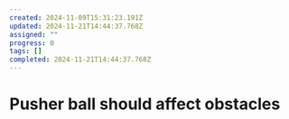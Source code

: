 ```yaml
---
created: 2024-11-09T15:31:23.191Z
updated: 2024-11-21T14:44:37.768Z
assigned: ""
progress: 0
tags: []
completed: 2024-11-21T14:44:37.768Z
---
```


# Pusher ball should affect obstacles

